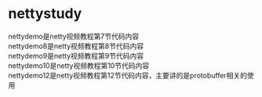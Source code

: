 # nettystudy
nettydemo是netty视频教程第7节代码内容<br>
nettydemo8是netty视频教程第8节代码内容<br>
nettydemo9是netty视频教程第9节代码内容<br>
nettydemo10是netty视频教程第10节代码内容<br>
nettydemo12是netty视频教程第12节代码内容，主要讲的是protobuffer相关的使用